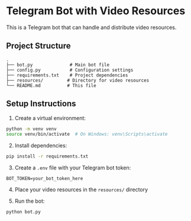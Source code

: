 # Telegram Bot with Video Resources

This is a Telegram bot that can handle and distribute video resources.

## Project Structure
```
.
├── bot.py              # Main bot file
├── config.py           # Configuration settings
├── requirements.txt    # Project dependencies
├── resources/         # Directory for video resources
└── README.md          # This file
```

## Setup Instructions

1. Create a virtual environment:
```bash
python -m venv venv
source venv/bin/activate  # On Windows: venv\Scripts\activate
```

2. Install dependencies:
```bash
pip install -r requirements.txt
```

3. Create a `.env` file with your Telegram bot token:
```
BOT_TOKEN=your_bot_token_here
```

4. Place your video resources in the `resources/` directory

5. Run the bot:
```bash
python bot.py
``` 